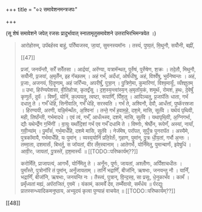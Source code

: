 +++
title = "०२ समावेशनमन्त्रजपः"

+++

(सू शेषं समावेशने जपेत् रजसः प्रादुर्भावात् स्नातामृतुसमावेशने उत्तराभिरभिमन्त्रयेत ।) 

> आरोहोरुम्, उपॅबर्हस्व बाहुं, परिँष्वजस्व, जा॒यां, सुमनस्यमॉनः । तस्यं॑, पुष्य॒तं, मि॒थुनौ, सयोँनी, बह्नीं,
>
> [[47]]
>
> प्रजां, जनयॅन्तौ, सरेँ सरेँतसा । आर्द्रया॑, अरॅण्या, यत्रामॅन्थत्, पुरुँषं, पुरुँषेण, श॒क्रः । तदे॒तौ, मिथुनौ, सयोँनी, प्र॒जया॑, अ॒मृतेँन, इह गॅच्छतम् । अहं गर्भं॑, अदँधां, ओषँधीषु, अहं, विश्वेँषु, भुवँनेष्वन्तः । अहं, प्र॒जाः, अजनयं, पि॒तॄणाम्, अहं जरिँभ्यः, अपरीषुँ, पुत्रा॒न् । पु॒त्रिणे॒मा, कुमारिणा॑, विश्व॒मायुःँ, व्यँश्ज्ञुतम् ॥ उभा, हिरॅण्यपेशसा, वी॒तिहोत्रा, कृतद्वँसू । द॒श॒स्य॒न्त्वा॑स्य॒न् अ॒मृतॉय॒कं, शमूथॅः, रोमशं, ह॒थः, दे॒वेषुँ कृणुतःँ, दुवॅः । विष्णुःँ, योनिं॑, क॒ल्पयतु, त्वष्टा, रूपाणिँ, पिँश॒तु । आपिञ्चतु, प्र॒जापॅतिः धाता, गर्भं दधातु ते । गर्भँ धेहि, सिनीवालि, गर्भँ धेहि, सरस्वति । गर्भं ते, अश्विनौ, देवौ, आधँत्तां, पुष्कॅरस्रजा । हिरण्ययी, अरणी, यन्नि॒र्मन्थँतः, अ॒श्विना॑ । तन्ते॒ गर्भं ह॒वाम॒हे॒, दश॒मे, मासि, सूतँवे । यथेयं पृथिवी, मही, तिष्ठँन्ती, गर्भमादधे । एवं त्वं, गर्भँ, आधँत्थ्स्व, दशमे, मासि, सूतँवे । यथापृथि॒वी, अ॒ग्निगर्भा, द्यौः यथेन्द्रेँण ग॒र्भिणी॑ । वा॒युः यथाँदि॒शां गर्भं एव गर्भँ दधामि ते । विष्णोः, श्रेष्ठेँन, रूपेणँ, अस्यां, नार्यां, ग॒वी॒न्या॑म् । पु॒माँसंं, गर्भ॒माधेँहि, दशमे मासि, सूतॅवे । नेजॅमेष, परॉपत, सुपुँत्रः पुनरापॅत । अस्यैमे, पुत्रकॉमायै, गर्भमाधेँहि, यः पुमा॑न् । व्यस्य॒योनिं॑ प्रति॒रेतःँ, गृहाण, पुमा॑न्, पु॒त्रः धी॒य॒तां, गर्भौ  अ॒न्तः । तम्मा॒ता, दशमासःँ, बिभर्तु, स जॉयतां, वीर तँम॒स्वानाम् । आतेगर्भःँ, योनिँमेतु, पुमान्बाणःँ, इवेषुधिं । आवी॒रः, जायतां, पु॒त्रस्ते॑, द॒श॒मास्यःँ ॥ [[TODO::परिष्कार्यम्??]]
>
> करोमिँते, प्राजापत्यं, आगर्भःँ, योनिँमेतु ते । अनूँनः, पूर्णः, जायतां, अश्लोँणः, अपिँशाचधीतः । पुमाँस्ते, पुत्रोनॉरि तं पुमा॑न्, अनुँजायताम् । तानिँ भद्राणिँ, बीजॉनि, ऋषभाः, जनयन्तु नौ । यानिँ, भद्राणिँ, बीजॉनि, ऋषभाः, जनयन्ति नः । तैस्त्वं, पुत्रान्, वि॒न्द॒स्व॒, सा प्रसूः, धे॒नुकाभँव । कामँ । प्रमृँध्यतां मह्यं, अपॅराजितं, ए॒वमे॑ । यंकामं, कामयेँ देव, तम्मेँवायो, समँर्धय ॥ र्परद्युः प्रातस्सन्ध्यादिकमनुष्ठाय, अभ्युदयं कृत्वा पुण्याहं वाचयेत् ॥ [[TODO::परिष्कार्यम्??]]

[[48]]